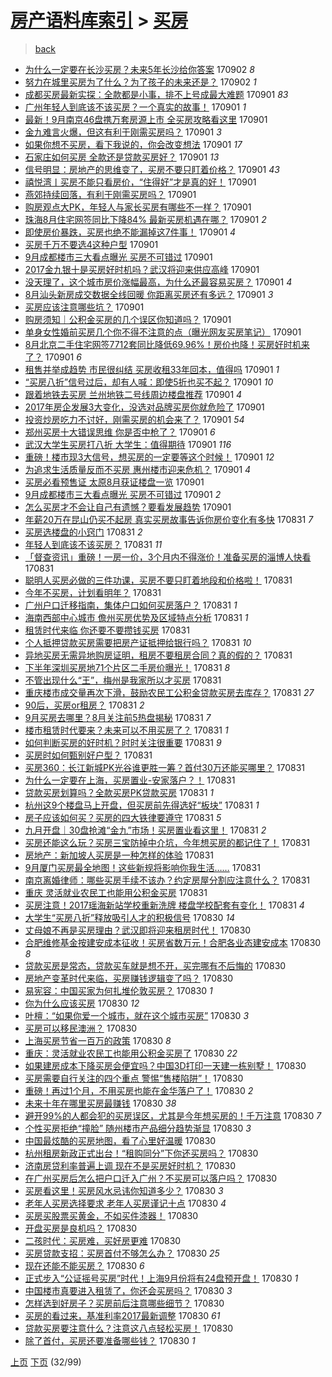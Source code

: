[房产语料库索引](../../README.md)  > [买房](买房.md)
====
> [back](../README.md)

- [为什么一定要在长沙买房？未来5年长沙给你答案](http://jkwz.applinzi.com/ittc/7008654411617010704.html#%E4%B8%BA%E4%BB%80%E4%B9%88%E4%B8%80%E5%AE%9A%E8%A6%81%E5%9C%A8%E9%95%BF%E6%B2%99%E4%B9%B0%E6%88%BF%EF%BC%9F%E6%9C%AA%E6%9D%A55%E5%B9%B4%E9%95%BF%E6%B2%99%E7%BB%99%E4%BD%A0%E7%AD%94%E6%A1%88) 170902 *8* 
- [努力在城里买房为了什么？为了孩子的未来还是？](http://jkwz.applinzi.com/ittc/7008631586176893968.html#%E5%8A%AA%E5%8A%9B%E5%9C%A8%E5%9F%8E%E9%87%8C%E4%B9%B0%E6%88%BF%E4%B8%BA%E4%BA%86%E4%BB%80%E4%B9%88%EF%BC%9F%E4%B8%BA%E4%BA%86%E5%AD%A9%E5%AD%90%E7%9A%84%E6%9C%AA%E6%9D%A5%E8%BF%98%E6%98%AF%EF%BC%9F) 170902 *1* 
- [成都买房最新实探：全款都是小事，排不上号成最大难题](http://jkwz.applinzi.com/ittc/7008473362958124048.html#%E6%88%90%E9%83%BD%E4%B9%B0%E6%88%BF%E6%9C%80%E6%96%B0%E5%AE%9E%E6%8E%A2%EF%BC%9A%E5%85%A8%E6%AC%BE%E9%83%BD%E6%98%AF%E5%B0%8F%E4%BA%8B%EF%BC%8C%E6%8E%92%E4%B8%8D%E4%B8%8A%E5%8F%B7%E6%88%90%E6%9C%80%E5%A4%A7%E9%9A%BE%E9%A2%98) 170901 *83* 
- [广州年轻人到底该不该买房？一个真实的故事！](http://jkwz.applinzi.com/ittc/7008417286745228304.html#%E5%B9%BF%E5%B7%9E%E5%B9%B4%E8%BD%BB%E4%BA%BA%E5%88%B0%E5%BA%95%E8%AF%A5%E4%B8%8D%E8%AF%A5%E4%B9%B0%E6%88%BF%EF%BC%9F%E4%B8%80%E4%B8%AA%E7%9C%9F%E5%AE%9E%E7%9A%84%E6%95%85%E4%BA%8B%EF%BC%81) 170901 *1* 
- [最新！9月南京46盘携万套房源上市 全买房攻略看这里](http://jkwz.applinzi.com/ittc/7008409836952503312.html#%E6%9C%80%E6%96%B0%EF%BC%819%E6%9C%88%E5%8D%97%E4%BA%AC46%E7%9B%98%E6%90%BA%E4%B8%87%E5%A5%97%E6%88%BF%E6%BA%90%E4%B8%8A%E5%B8%82+%E5%85%A8%E4%B9%B0%E6%88%BF%E6%94%BB%E7%95%A5%E7%9C%8B%E8%BF%99%E9%87%8C) 170901  
- [金九难言火爆，但这有利于刚需买房吗？](http://jkwz.applinzi.com/ittc/7008398228784153617.html#%E9%87%91%E4%B9%9D%E9%9A%BE%E8%A8%80%E7%81%AB%E7%88%86%EF%BC%8C%E4%BD%86%E8%BF%99%E6%9C%89%E5%88%A9%E4%BA%8E%E5%88%9A%E9%9C%80%E4%B9%B0%E6%88%BF%E5%90%97%EF%BC%9F) 170901 *3* 
- [如果你想不买房，看下我说的，你会改变想法](http://jkwz.applinzi.com/ittc/7008395552319079441.html#%E5%A6%82%E6%9E%9C%E4%BD%A0%E6%83%B3%E4%B8%8D%E4%B9%B0%E6%88%BF%EF%BC%8C%E7%9C%8B%E4%B8%8B%E6%88%91%E8%AF%B4%E7%9A%84%EF%BC%8C%E4%BD%A0%E4%BC%9A%E6%94%B9%E5%8F%98%E6%83%B3%E6%B3%95) 170901 *17* 
- [石家庄如何买房 全款还是贷款买房好？](http://jkwz.applinzi.com/ittc/7008393171103646737.html#%E7%9F%B3%E5%AE%B6%E5%BA%84%E5%A6%82%E4%BD%95%E4%B9%B0%E6%88%BF+%E5%85%A8%E6%AC%BE%E8%BF%98%E6%98%AF%E8%B4%B7%E6%AC%BE%E4%B9%B0%E6%88%BF%E5%A5%BD%EF%BC%9F) 170901 *13* 
- [信号明显：房地产的思维变了，买房不要只盯着价格？](http://jkwz.applinzi.com/ittc/7008387971324331024.html#%E4%BF%A1%E5%8F%B7%E6%98%8E%E6%98%BE%EF%BC%9A%E6%88%BF%E5%9C%B0%E4%BA%A7%E7%9A%84%E6%80%9D%E7%BB%B4%E5%8F%98%E4%BA%86%EF%BC%8C%E4%B9%B0%E6%88%BF%E4%B8%8D%E8%A6%81%E5%8F%AA%E7%9B%AF%E7%9D%80%E4%BB%B7%E6%A0%BC%EF%BC%9F) 170901 *43* 
- [禧悦湾丨买房不能只看房价，“住得好”才是真的好！](http://jkwz.applinzi.com/ittc/7008386723678258193.html#%E7%A6%A7%E6%82%A6%E6%B9%BE%E4%B8%A8%E4%B9%B0%E6%88%BF%E4%B8%8D%E8%83%BD%E5%8F%AA%E7%9C%8B%E6%88%BF%E4%BB%B7%EF%BC%8C%E2%80%9C%E4%BD%8F%E5%BE%97%E5%A5%BD%E2%80%9D%E6%89%8D%E6%98%AF%E7%9C%9F%E7%9A%84%E5%A5%BD%EF%BC%81) 170901  
- [燕郊持续回落，有利于刚需买房吗？](http://jkwz.applinzi.com/ittc/7008382713894274065.html#%E7%87%95%E9%83%8A%E6%8C%81%E7%BB%AD%E5%9B%9E%E8%90%BD%EF%BC%8C%E6%9C%89%E5%88%A9%E4%BA%8E%E5%88%9A%E9%9C%80%E4%B9%B0%E6%88%BF%E5%90%97%EF%BC%9F) 170901  
- [购房观点大PK，年轻人与家长买房有哪些不一样？](http://jkwz.applinzi.com/ittc/7008355301663966224.html#%E8%B4%AD%E6%88%BF%E8%A7%82%E7%82%B9%E5%A4%A7PK%EF%BC%8C%E5%B9%B4%E8%BD%BB%E4%BA%BA%E4%B8%8E%E5%AE%B6%E9%95%BF%E4%B9%B0%E6%88%BF%E6%9C%89%E5%93%AA%E4%BA%9B%E4%B8%8D%E4%B8%80%E6%A0%B7%EF%BC%9F) 170901  
- [珠海8月住宅网签同比下降84% 最新买房机遇在哪？](http://jkwz.applinzi.com/ittc/7008346825348875281.html#%E7%8F%A0%E6%B5%B78%E6%9C%88%E4%BD%8F%E5%AE%85%E7%BD%91%E7%AD%BE%E5%90%8C%E6%AF%94%E4%B8%8B%E9%99%8D84%25+%E6%9C%80%E6%96%B0%E4%B9%B0%E6%88%BF%E6%9C%BA%E9%81%87%E5%9C%A8%E5%93%AA%EF%BC%9F) 170901 *2* 
- [即使房价暴跌，买房也绝不能漏掉这7件事！](http://jkwz.applinzi.com/ittc/7008344678481789969.html#%E5%8D%B3%E4%BD%BF%E6%88%BF%E4%BB%B7%E6%9A%B4%E8%B7%8C%EF%BC%8C%E4%B9%B0%E6%88%BF%E4%B9%9F%E7%BB%9D%E4%B8%8D%E8%83%BD%E6%BC%8F%E6%8E%89%E8%BF%997%E4%BB%B6%E4%BA%8B%EF%BC%81) 170901 *4* 
- [买房千万不要选4这种户型](http://jkwz.applinzi.com/ittc/7008342643829113873.html#%E4%B9%B0%E6%88%BF%E5%8D%83%E4%B8%87%E4%B8%8D%E8%A6%81%E9%80%894%E8%BF%99%E7%A7%8D%E6%88%B7%E5%9E%8B) 170901  
- [9月成都楼市三大看点曝光 买房不可错过](http://jkwz.applinzi.com/ittc/7008340299393532944.html#9%E6%9C%88%E6%88%90%E9%83%BD%E6%A5%BC%E5%B8%82%E4%B8%89%E5%A4%A7%E7%9C%8B%E7%82%B9%E6%9B%9D%E5%85%89+%E4%B9%B0%E6%88%BF%E4%B8%8D%E5%8F%AF%E9%94%99%E8%BF%87) 170901  
- [2017金九银十是买房好时机吗？武汉将迎来供应高峰](http://jkwz.applinzi.com/ittc/7008339215610545169.html#2017%E9%87%91%E4%B9%9D%E9%93%B6%E5%8D%81%E6%98%AF%E4%B9%B0%E6%88%BF%E5%A5%BD%E6%97%B6%E6%9C%BA%E5%90%97%EF%BC%9F%E6%AD%A6%E6%B1%89%E5%B0%86%E8%BF%8E%E6%9D%A5%E4%BE%9B%E5%BA%94%E9%AB%98%E5%B3%B0) 170901  
- [没天理了，这个城市房价涨幅最高，为什么还最容易买房？](http://jkwz.applinzi.com/ittc/7008314866660803601.html#%E6%B2%A1%E5%A4%A9%E7%90%86%E4%BA%86%EF%BC%8C%E8%BF%99%E4%B8%AA%E5%9F%8E%E5%B8%82%E6%88%BF%E4%BB%B7%E6%B6%A8%E5%B9%85%E6%9C%80%E9%AB%98%EF%BC%8C%E4%B8%BA%E4%BB%80%E4%B9%88%E8%BF%98%E6%9C%80%E5%AE%B9%E6%98%93%E4%B9%B0%E6%88%BF%EF%BC%9F) 170901 *4* 
- [8月汕头新房成交数据全线回暖 你距离买房还有多远？](http://jkwz.applinzi.com/ittc/7008313598806590481.html#8%E6%9C%88%E6%B1%95%E5%A4%B4%E6%96%B0%E6%88%BF%E6%88%90%E4%BA%A4%E6%95%B0%E6%8D%AE%E5%85%A8%E7%BA%BF%E5%9B%9E%E6%9A%96+%E4%BD%A0%E8%B7%9D%E7%A6%BB%E4%B9%B0%E6%88%BF%E8%BF%98%E6%9C%89%E5%A4%9A%E8%BF%9C%EF%BC%9F) 170901 *3* 
- [买房应该注意哪些坑？](http://jkwz.applinzi.com/ittc/7008305790262445072.html#%E4%B9%B0%E6%88%BF%E5%BA%94%E8%AF%A5%E6%B3%A8%E6%84%8F%E5%93%AA%E4%BA%9B%E5%9D%91%EF%BC%9F) 170901  
- [购房须知｜公积金买房的几个误区你知道吗？](http://jkwz.applinzi.com/ittc/7008302239561810961.html#%E8%B4%AD%E6%88%BF%E9%A1%BB%E7%9F%A5%EF%BD%9C%E5%85%AC%E7%A7%AF%E9%87%91%E4%B9%B0%E6%88%BF%E7%9A%84%E5%87%A0%E4%B8%AA%E8%AF%AF%E5%8C%BA%E4%BD%A0%E7%9F%A5%E9%81%93%E5%90%97%EF%BC%9F) 170901  
- [单身女性婚前买房几个你不得不注意的点（曝光网友买房笔记）](http://jkwz.applinzi.com/ittc/7008300287524340753.html#%E5%8D%95%E8%BA%AB%E5%A5%B3%E6%80%A7%E5%A9%9A%E5%89%8D%E4%B9%B0%E6%88%BF%E5%87%A0%E4%B8%AA%E4%BD%A0%E4%B8%8D%E5%BE%97%E4%B8%8D%E6%B3%A8%E6%84%8F%E7%9A%84%E7%82%B9%EF%BC%88%E6%9B%9D%E5%85%89%E7%BD%91%E5%8F%8B%E4%B9%B0%E6%88%BF%E7%AC%94%E8%AE%B0%EF%BC%89) 170901  
- [8月北京二手住宅网签7712套同比降低69.96%！房价也降！买房好时机来了？](http://jkwz.applinzi.com/ittc/7008282524357493776.html#8%E6%9C%88%E5%8C%97%E4%BA%AC%E4%BA%8C%E6%89%8B%E4%BD%8F%E5%AE%85%E7%BD%91%E7%AD%BE7712%E5%A5%97%E5%90%8C%E6%AF%94%E9%99%8D%E4%BD%8E69.96%25%EF%BC%81%E6%88%BF%E4%BB%B7%E4%B9%9F%E9%99%8D%EF%BC%81%E4%B9%B0%E6%88%BF%E5%A5%BD%E6%97%B6%E6%9C%BA%E6%9D%A5%E4%BA%86%EF%BC%9F) 170901 *6* 
- [租售并举成趋势 市民很纠结 买房收租33年回本，值得吗](http://jkwz.applinzi.com/ittc/7008273305675760656.html#%E7%A7%9F%E5%94%AE%E5%B9%B6%E4%B8%BE%E6%88%90%E8%B6%8B%E5%8A%BF+%E5%B8%82%E6%B0%91%E5%BE%88%E7%BA%A0%E7%BB%93+%E4%B9%B0%E6%88%BF%E6%94%B6%E7%A7%9F33%E5%B9%B4%E5%9B%9E%E6%9C%AC%EF%BC%8C%E5%80%BC%E5%BE%97%E5%90%97) 170901 *1* 
- [“买房八折”信号过后，却有人喊：即使5折也买不起？](http://jkwz.applinzi.com/ittc/7008270837701149713.html#%E2%80%9C%E4%B9%B0%E6%88%BF%E5%85%AB%E6%8A%98%E2%80%9D%E4%BF%A1%E5%8F%B7%E8%BF%87%E5%90%8E%EF%BC%8C%E5%8D%B4%E6%9C%89%E4%BA%BA%E5%96%8A%EF%BC%9A%E5%8D%B3%E4%BD%BF5%E6%8A%98%E4%B9%9F%E4%B9%B0%E4%B8%8D%E8%B5%B7%EF%BC%9F) 170901 *10* 
- [跟着地铁去买房 兰州地铁二号线周边楼盘推荐](http://jkwz.applinzi.com/ittc/7008270731811750929.html#%E8%B7%9F%E7%9D%80%E5%9C%B0%E9%93%81%E5%8E%BB%E4%B9%B0%E6%88%BF+%E5%85%B0%E5%B7%9E%E5%9C%B0%E9%93%81%E4%BA%8C%E5%8F%B7%E7%BA%BF%E5%91%A8%E8%BE%B9%E6%A5%BC%E7%9B%98%E6%8E%A8%E8%8D%90) 170901 *4* 
- [2017年房企发展3大变化，没选对品牌买房你就危险了](http://jkwz.applinzi.com/ittc/7008266556398896145.html#2017%E5%B9%B4%E6%88%BF%E4%BC%81%E5%8F%91%E5%B1%953%E5%A4%A7%E5%8F%98%E5%8C%96%EF%BC%8C%E6%B2%A1%E9%80%89%E5%AF%B9%E5%93%81%E7%89%8C%E4%B9%B0%E6%88%BF%E4%BD%A0%E5%B0%B1%E5%8D%B1%E9%99%A9%E4%BA%86) 170901  
- [投资炒房吃力不讨好，刚需买房的机会来了？](http://jkwz.applinzi.com/ittc/7008264594689360912.html#%E6%8A%95%E8%B5%84%E7%82%92%E6%88%BF%E5%90%83%E5%8A%9B%E4%B8%8D%E8%AE%A8%E5%A5%BD%EF%BC%8C%E5%88%9A%E9%9C%80%E4%B9%B0%E6%88%BF%E7%9A%84%E6%9C%BA%E4%BC%9A%E6%9D%A5%E4%BA%86%EF%BC%9F) 170901 *54* 
- [郑州买房十大错误思维 你是否中枪了？](http://jkwz.applinzi.com/ittc/7008263251643859985.html#%E9%83%91%E5%B7%9E%E4%B9%B0%E6%88%BF%E5%8D%81%E5%A4%A7%E9%94%99%E8%AF%AF%E6%80%9D%E7%BB%B4+%E4%BD%A0%E6%98%AF%E5%90%A6%E4%B8%AD%E6%9E%AA%E4%BA%86%EF%BC%9F) 170901 *6* 
- [武汉大学生买房打八折 大学生：值得期待](http://jkwz.applinzi.com/ittc/7008252991252202512.html#%E6%AD%A6%E6%B1%89%E5%A4%A7%E5%AD%A6%E7%94%9F%E4%B9%B0%E6%88%BF%E6%89%93%E5%85%AB%E6%8A%98+%E5%A4%A7%E5%AD%A6%E7%94%9F%EF%BC%9A%E5%80%BC%E5%BE%97%E6%9C%9F%E5%BE%85) 170901 *116* 
- [重磅！楼市现3大信号，想买房的一定要等这个时候！](http://jkwz.applinzi.com/ittc/7008233952173884432.html#%E9%87%8D%E7%A3%85%EF%BC%81%E6%A5%BC%E5%B8%82%E7%8E%B03%E5%A4%A7%E4%BF%A1%E5%8F%B7%EF%BC%8C%E6%83%B3%E4%B9%B0%E6%88%BF%E7%9A%84%E4%B8%80%E5%AE%9A%E8%A6%81%E7%AD%89%E8%BF%99%E4%B8%AA%E6%97%B6%E5%80%99%EF%BC%81) 170901 *12* 
- [为追求生活质量反而不买房 惠州楼市迎来危机？](http://jkwz.applinzi.com/ittc/7008213452768936976.html#%E4%B8%BA%E8%BF%BD%E6%B1%82%E7%94%9F%E6%B4%BB%E8%B4%A8%E9%87%8F%E5%8F%8D%E8%80%8C%E4%B8%8D%E4%B9%B0%E6%88%BF+%E6%83%A0%E5%B7%9E%E6%A5%BC%E5%B8%82%E8%BF%8E%E6%9D%A5%E5%8D%B1%E6%9C%BA%EF%BC%9F) 170901 *4* 
- [买房必看预售证 太原8月获证楼盘一览](http://jkwz.applinzi.com/ittc/7008121640700085264.html#%E4%B9%B0%E6%88%BF%E5%BF%85%E7%9C%8B%E9%A2%84%E5%94%AE%E8%AF%81+%E5%A4%AA%E5%8E%9F8%E6%9C%88%E8%8E%B7%E8%AF%81%E6%A5%BC%E7%9B%98%E4%B8%80%E8%A7%88) 170901  
- [9月成都楼市三大看点曝光 买房不可错过](http://jkwz.applinzi.com/ittc/7008121623084008465.html#9%E6%9C%88%E6%88%90%E9%83%BD%E6%A5%BC%E5%B8%82%E4%B8%89%E5%A4%A7%E7%9C%8B%E7%82%B9%E6%9B%9D%E5%85%89+%E4%B9%B0%E6%88%BF%E4%B8%8D%E5%8F%AF%E9%94%99%E8%BF%87) 170901 *2* 
- [怎么买房才不会让自己有遗憾？要看发展趋势](http://jkwz.applinzi.com/ittc/7008121598752850961.html#%E6%80%8E%E4%B9%88%E4%B9%B0%E6%88%BF%E6%89%8D%E4%B8%8D%E4%BC%9A%E8%AE%A9%E8%87%AA%E5%B7%B1%E6%9C%89%E9%81%97%E6%86%BE%EF%BC%9F%E8%A6%81%E7%9C%8B%E5%8F%91%E5%B1%95%E8%B6%8B%E5%8A%BF) 170901  
- [年薪20万在昆山仍买不起房 真实买房故事告诉你房价变化有多快](http://jkwz.applinzi.com/ittc/7008098344218657808.html#%E5%B9%B4%E8%96%AA20%E4%B8%87%E5%9C%A8%E6%98%86%E5%B1%B1%E4%BB%8D%E4%B9%B0%E4%B8%8D%E8%B5%B7%E6%88%BF+%E7%9C%9F%E5%AE%9E%E4%B9%B0%E6%88%BF%E6%95%85%E4%BA%8B%E5%91%8A%E8%AF%89%E4%BD%A0%E6%88%BF%E4%BB%B7%E5%8F%98%E5%8C%96%E6%9C%89%E5%A4%9A%E5%BF%AB) 170831 *7* 
- [买房选楼盘的小窍门](http://jkwz.applinzi.com/ittc/7008097646542324752.html#%E4%B9%B0%E6%88%BF%E9%80%89%E6%A5%BC%E7%9B%98%E7%9A%84%E5%B0%8F%E7%AA%8D%E9%97%A8) 170831 *2* 
- [年轻人到底该不该买房？](http://jkwz.applinzi.com/ittc/7008092673616118801.html#%E5%B9%B4%E8%BD%BB%E4%BA%BA%E5%88%B0%E5%BA%95%E8%AF%A5%E4%B8%8D%E8%AF%A5%E4%B9%B0%E6%88%BF%EF%BC%9F) 170831 *11* 
- [「督查资讯」重磅！一房一价，3个月内不得涨价！准备买房的淄博人快看](http://jkwz.applinzi.com/ittc/7008075623350928401.html#%E3%80%8C%E7%9D%A3%E6%9F%A5%E8%B5%84%E8%AE%AF%E3%80%8D%E9%87%8D%E7%A3%85%EF%BC%81%E4%B8%80%E6%88%BF%E4%B8%80%E4%BB%B7%EF%BC%8C3%E4%B8%AA%E6%9C%88%E5%86%85%E4%B8%8D%E5%BE%97%E6%B6%A8%E4%BB%B7%EF%BC%81%E5%87%86%E5%A4%87%E4%B9%B0%E6%88%BF%E7%9A%84%E6%B7%84%E5%8D%9A%E4%BA%BA%E5%BF%AB%E7%9C%8B) 170831  
- [聪明人买房必做的三件功课，买房不要只盯着地段和价格啦！](http://jkwz.applinzi.com/ittc/7008019489399243792.html#%E8%81%AA%E6%98%8E%E4%BA%BA%E4%B9%B0%E6%88%BF%E5%BF%85%E5%81%9A%E7%9A%84%E4%B8%89%E4%BB%B6%E5%8A%9F%E8%AF%BE%EF%BC%8C%E4%B9%B0%E6%88%BF%E4%B8%8D%E8%A6%81%E5%8F%AA%E7%9B%AF%E7%9D%80%E5%9C%B0%E6%AE%B5%E5%92%8C%E4%BB%B7%E6%A0%BC%E5%95%A6%EF%BC%81) 170831  
- [今年不买房，计划看明年？](http://jkwz.applinzi.com/ittc/7008018701084001296.html#%E4%BB%8A%E5%B9%B4%E4%B8%8D%E4%B9%B0%E6%88%BF%EF%BC%8C%E8%AE%A1%E5%88%92%E7%9C%8B%E6%98%8E%E5%B9%B4%EF%BC%9F) 170831  
- [广州户口迁移指南，集体户口如何买房落户？](http://jkwz.applinzi.com/ittc/7008017957320655888.html#%E5%B9%BF%E5%B7%9E%E6%88%B7%E5%8F%A3%E8%BF%81%E7%A7%BB%E6%8C%87%E5%8D%97%EF%BC%8C%E9%9B%86%E4%BD%93%E6%88%B7%E5%8F%A3%E5%A6%82%E4%BD%95%E4%B9%B0%E6%88%BF%E8%90%BD%E6%88%B7%EF%BC%9F) 170831 *1* 
- [海南西部中心城市 儋州买房优势及区域特点分析](http://jkwz.applinzi.com/ittc/7008008439224337424.html#%E6%B5%B7%E5%8D%97%E8%A5%BF%E9%83%A8%E4%B8%AD%E5%BF%83%E5%9F%8E%E5%B8%82+%E5%84%8B%E5%B7%9E%E4%B9%B0%E6%88%BF%E4%BC%98%E5%8A%BF%E5%8F%8A%E5%8C%BA%E5%9F%9F%E7%89%B9%E7%82%B9%E5%88%86%E6%9E%90) 170831 *1* 
- [租赁时代来临 你还要不要攒钱买房](http://jkwz.applinzi.com/ittc/7008012206275560465.html#%E7%A7%9F%E8%B5%81%E6%97%B6%E4%BB%A3%E6%9D%A5%E4%B8%B4+%E4%BD%A0%E8%BF%98%E8%A6%81%E4%B8%8D%E8%A6%81%E6%94%92%E9%92%B1%E4%B9%B0%E6%88%BF) 170831  
- [个人抵押贷款买房需要把房产证抵押给银行吗？](http://jkwz.applinzi.com/ittc/7008008427878745104.html#%E4%B8%AA%E4%BA%BA%E6%8A%B5%E6%8A%BC%E8%B4%B7%E6%AC%BE%E4%B9%B0%E6%88%BF%E9%9C%80%E8%A6%81%E6%8A%8A%E6%88%BF%E4%BA%A7%E8%AF%81%E6%8A%B5%E6%8A%BC%E7%BB%99%E9%93%B6%E8%A1%8C%E5%90%97%EF%BC%9F) 170831 *10* 
- [异地买房无需异地购房证明，租房不要租房合同？真的假的？](http://jkwz.applinzi.com/ittc/7008006171439662097.html#%E5%BC%82%E5%9C%B0%E4%B9%B0%E6%88%BF%E6%97%A0%E9%9C%80%E5%BC%82%E5%9C%B0%E8%B4%AD%E6%88%BF%E8%AF%81%E6%98%8E%EF%BC%8C%E7%A7%9F%E6%88%BF%E4%B8%8D%E8%A6%81%E7%A7%9F%E6%88%BF%E5%90%88%E5%90%8C%EF%BC%9F%E7%9C%9F%E7%9A%84%E5%81%87%E7%9A%84%EF%BC%9F) 170831  
- [下半年深圳买房地71个片区二手房价曝光！](http://jkwz.applinzi.com/ittc/7008001824215532560.html#%E4%B8%8B%E5%8D%8A%E5%B9%B4%E6%B7%B1%E5%9C%B3%E4%B9%B0%E6%88%BF%E5%9C%B071%E4%B8%AA%E7%89%87%E5%8C%BA%E4%BA%8C%E6%89%8B%E6%88%BF%E4%BB%B7%E6%9B%9D%E5%85%89%EF%BC%81) 170831 *8* 
- [不管出现什么“王”，梅州是我家所以才买房](http://jkwz.applinzi.com/ittc/7007997073302242321.html#%E4%B8%8D%E7%AE%A1%E5%87%BA%E7%8E%B0%E4%BB%80%E4%B9%88%E2%80%9C%E7%8E%8B%E2%80%9D%EF%BC%8C%E6%A2%85%E5%B7%9E%E6%98%AF%E6%88%91%E5%AE%B6%E6%89%80%E4%BB%A5%E6%89%8D%E4%B9%B0%E6%88%BF) 170831  
- [重庆楼市成交量再次下滑，鼓励农民工公积金贷款买房去库存？](http://jkwz.applinzi.com/ittc/7007988962508145681.html#%E9%87%8D%E5%BA%86%E6%A5%BC%E5%B8%82%E6%88%90%E4%BA%A4%E9%87%8F%E5%86%8D%E6%AC%A1%E4%B8%8B%E6%BB%91%EF%BC%8C%E9%BC%93%E5%8A%B1%E5%86%9C%E6%B0%91%E5%B7%A5%E5%85%AC%E7%A7%AF%E9%87%91%E8%B4%B7%E6%AC%BE%E4%B9%B0%E6%88%BF%E5%8E%BB%E5%BA%93%E5%AD%98%EF%BC%9F) 170831 *27* 
- [90后，买房or租房？](http://jkwz.applinzi.com/ittc/7007986355861455888.html#90%E5%90%8E%EF%BC%8C%E4%B9%B0%E6%88%BFor%E7%A7%9F%E6%88%BF%EF%BC%9F) 170831 *2* 
- [9月买房去哪里？8月关注前5热盘揭秘](http://jkwz.applinzi.com/ittc/7007985373358326801.html#9%E6%9C%88%E4%B9%B0%E6%88%BF%E5%8E%BB%E5%93%AA%E9%87%8C%EF%BC%9F8%E6%9C%88%E5%85%B3%E6%B3%A8%E5%89%8D5%E7%83%AD%E7%9B%98%E6%8F%AD%E7%A7%98) 170831 *7* 
- [楼市租赁时代要来？未来可以不用买房了？](http://jkwz.applinzi.com/ittc/7007976875648107536.html#%E6%A5%BC%E5%B8%82%E7%A7%9F%E8%B5%81%E6%97%B6%E4%BB%A3%E8%A6%81%E6%9D%A5%EF%BC%9F%E6%9C%AA%E6%9D%A5%E5%8F%AF%E4%BB%A5%E4%B8%8D%E7%94%A8%E4%B9%B0%E6%88%BF%E4%BA%86%EF%BC%9F) 170831 *1* 
- [如何判断买房的好时机？时时关注很重要](http://jkwz.applinzi.com/ittc/7007976100364551185.html#%E5%A6%82%E4%BD%95%E5%88%A4%E6%96%AD%E4%B9%B0%E6%88%BF%E7%9A%84%E5%A5%BD%E6%97%B6%E6%9C%BA%EF%BC%9F%E6%97%B6%E6%97%B6%E5%85%B3%E6%B3%A8%E5%BE%88%E9%87%8D%E8%A6%81) 170831 *9* 
- [买房时如何甄别好户型？](http://jkwz.applinzi.com/ittc/7007965326678164497.html#%E4%B9%B0%E6%88%BF%E6%97%B6%E5%A6%82%E4%BD%95%E7%94%84%E5%88%AB%E5%A5%BD%E6%88%B7%E5%9E%8B%EF%BC%9F) 170831  
- [买房360：长江新城PK光谷谁更胜一筹？首付30万还能买哪里？](http://jkwz.applinzi.com/ittc/7007964542121018385.html#%E4%B9%B0%E6%88%BF360%EF%BC%9A%E9%95%BF%E6%B1%9F%E6%96%B0%E5%9F%8EPK%E5%85%89%E8%B0%B7%E8%B0%81%E6%9B%B4%E8%83%9C%E4%B8%80%E7%AD%B9%EF%BC%9F%E9%A6%96%E4%BB%9830%E4%B8%87%E8%BF%98%E8%83%BD%E4%B9%B0%E5%93%AA%E9%87%8C%EF%BC%9F) 170831  
- [为什么一定要在上海，买房置业-安家落户？！](http://jkwz.applinzi.com/ittc/7007937235264209937.html#%E4%B8%BA%E4%BB%80%E4%B9%88%E4%B8%80%E5%AE%9A%E8%A6%81%E5%9C%A8%E4%B8%8A%E6%B5%B7%EF%BC%8C%E4%B9%B0%E6%88%BF%E7%BD%AE%E4%B8%9A-%E5%AE%89%E5%AE%B6%E8%90%BD%E6%88%B7%EF%BC%9F%EF%BC%81) 170831  
- [贷款买房划算吗？全款买房PK贷款买房](http://jkwz.applinzi.com/ittc/7007932902573343760.html#%E8%B4%B7%E6%AC%BE%E4%B9%B0%E6%88%BF%E5%88%92%E7%AE%97%E5%90%97%EF%BC%9F%E5%85%A8%E6%AC%BE%E4%B9%B0%E6%88%BFPK%E8%B4%B7%E6%AC%BE%E4%B9%B0%E6%88%BF) 170831 *1* 
- [杭州这9个楼盘马上开盘，但买房前先得选好“板块”](http://jkwz.applinzi.com/ittc/7007931735948657680.html#%E6%9D%AD%E5%B7%9E%E8%BF%999%E4%B8%AA%E6%A5%BC%E7%9B%98%E9%A9%AC%E4%B8%8A%E5%BC%80%E7%9B%98%EF%BC%8C%E4%BD%86%E4%B9%B0%E6%88%BF%E5%89%8D%E5%85%88%E5%BE%97%E9%80%89%E5%A5%BD%E2%80%9C%E6%9D%BF%E5%9D%97%E2%80%9D) 170831 *1* 
- [房子应该如何买？买房的四大铁律要遵守](http://jkwz.applinzi.com/ittc/7007917660371944465.html#%E6%88%BF%E5%AD%90%E5%BA%94%E8%AF%A5%E5%A6%82%E4%BD%95%E4%B9%B0%EF%BC%9F%E4%B9%B0%E6%88%BF%E7%9A%84%E5%9B%9B%E5%A4%A7%E9%93%81%E5%BE%8B%E8%A6%81%E9%81%B5%E5%AE%88) 170831 *5* 
- [九月开盘｜30盘抢滩“金九”市场！买房置业看这里！](http://jkwz.applinzi.com/ittc/7007891264354386961.html#%E4%B9%9D%E6%9C%88%E5%BC%80%E7%9B%98%EF%BD%9C30%E7%9B%98%E6%8A%A2%E6%BB%A9%E2%80%9C%E9%87%91%E4%B9%9D%E2%80%9D%E5%B8%82%E5%9C%BA%EF%BC%81%E4%B9%B0%E6%88%BF%E7%BD%AE%E4%B8%9A%E7%9C%8B%E8%BF%99%E9%87%8C%EF%BC%81) 170831 *2* 
- [买房还能这么玩？买房三宝防掉中介坑，今年想买房的都记住了！](http://jkwz.applinzi.com/ittc/7007883372423283728.html#%E4%B9%B0%E6%88%BF%E8%BF%98%E8%83%BD%E8%BF%99%E4%B9%88%E7%8E%A9%EF%BC%9F%E4%B9%B0%E6%88%BF%E4%B8%89%E5%AE%9D%E9%98%B2%E6%8E%89%E4%B8%AD%E4%BB%8B%E5%9D%91%EF%BC%8C%E4%BB%8A%E5%B9%B4%E6%83%B3%E4%B9%B0%E6%88%BF%E7%9A%84%E9%83%BD%E8%AE%B0%E4%BD%8F%E4%BA%86%EF%BC%81) 170831  
- [房地产：新加坡人买房是一种怎样的体验](http://jkwz.applinzi.com/ittc/7007881538879095825.html#%E6%88%BF%E5%9C%B0%E4%BA%A7%EF%BC%9A%E6%96%B0%E5%8A%A0%E5%9D%A1%E4%BA%BA%E4%B9%B0%E6%88%BF%E6%98%AF%E4%B8%80%E7%A7%8D%E6%80%8E%E6%A0%B7%E7%9A%84%E4%BD%93%E9%AA%8C) 170831  
- [9月厦门买房最全地图！这些新规将影响你我生活……](http://jkwz.applinzi.com/ittc/7007876070744015888.html#9%E6%9C%88%E5%8E%A6%E9%97%A8%E4%B9%B0%E6%88%BF%E6%9C%80%E5%85%A8%E5%9C%B0%E5%9B%BE%EF%BC%81%E8%BF%99%E4%BA%9B%E6%96%B0%E8%A7%84%E5%B0%86%E5%BD%B1%E5%93%8D%E4%BD%A0%E6%88%91%E7%94%9F%E6%B4%BB%E2%80%A6%E2%80%A6) 170831  
- [南京离婚律师：哪些买房手续不该办？约定房屋分割应注意什么？](http://jkwz.applinzi.com/ittc/7007857835558568977.html#%E5%8D%97%E4%BA%AC%E7%A6%BB%E5%A9%9A%E5%BE%8B%E5%B8%88%EF%BC%9A%E5%93%AA%E4%BA%9B%E4%B9%B0%E6%88%BF%E6%89%8B%E7%BB%AD%E4%B8%8D%E8%AF%A5%E5%8A%9E%EF%BC%9F%E7%BA%A6%E5%AE%9A%E6%88%BF%E5%B1%8B%E5%88%86%E5%89%B2%E5%BA%94%E6%B3%A8%E6%84%8F%E4%BB%80%E4%B9%88%EF%BC%9F) 170831  
- [重庆 灵活就业农民工也能用公积金买房](http://jkwz.applinzi.com/ittc/7007754936195220497.html#%E9%87%8D%E5%BA%86+%E7%81%B5%E6%B4%BB%E5%B0%B1%E4%B8%9A%E5%86%9C%E6%B0%91%E5%B7%A5%E4%B9%9F%E8%83%BD%E7%94%A8%E5%85%AC%E7%A7%AF%E9%87%91%E4%B9%B0%E6%88%BF) 170831  
- [买房注意！2017瑶海新站学校重新洗牌 楼盘学校配套有变化！](http://jkwz.applinzi.com/ittc/7007749809988174864.html#%E4%B9%B0%E6%88%BF%E6%B3%A8%E6%84%8F%EF%BC%812017%E7%91%B6%E6%B5%B7%E6%96%B0%E7%AB%99%E5%AD%A6%E6%A0%A1%E9%87%8D%E6%96%B0%E6%B4%97%E7%89%8C+%E6%A5%BC%E7%9B%98%E5%AD%A6%E6%A0%A1%E9%85%8D%E5%A5%97%E6%9C%89%E5%8F%98%E5%8C%96%EF%BC%81) 170831 *4* 
- [大学生“买房八折”释放吸引人才的积极信号](http://jkwz.applinzi.com/ittc/7007748064046220304.html#%E5%A4%A7%E5%AD%A6%E7%94%9F%E2%80%9C%E4%B9%B0%E6%88%BF%E5%85%AB%E6%8A%98%E2%80%9D%E9%87%8A%E6%94%BE%E5%90%B8%E5%BC%95%E4%BA%BA%E6%89%8D%E7%9A%84%E7%A7%AF%E6%9E%81%E4%BF%A1%E5%8F%B7) 170830 *14* 
- [丈母娘不再是买房理由？武汉即将迎来租房时代！](http://jkwz.applinzi.com/ittc/7007729433962873872.html#%E4%B8%88%E6%AF%8D%E5%A8%98%E4%B8%8D%E5%86%8D%E6%98%AF%E4%B9%B0%E6%88%BF%E7%90%86%E7%94%B1%EF%BC%9F%E6%AD%A6%E6%B1%89%E5%8D%B3%E5%B0%86%E8%BF%8E%E6%9D%A5%E7%A7%9F%E6%88%BF%E6%97%B6%E4%BB%A3%EF%BC%81) 170830  
- [合肥维修基金按建安成本征收！买房省数万元！合肥各业态建安成本](http://jkwz.applinzi.com/ittc/7007721315837150224.html#%E5%90%88%E8%82%A5%E7%BB%B4%E4%BF%AE%E5%9F%BA%E9%87%91%E6%8C%89%E5%BB%BA%E5%AE%89%E6%88%90%E6%9C%AC%E5%BE%81%E6%94%B6%EF%BC%81%E4%B9%B0%E6%88%BF%E7%9C%81%E6%95%B0%E4%B8%87%E5%85%83%EF%BC%81%E5%90%88%E8%82%A5%E5%90%84%E4%B8%9A%E6%80%81%E5%BB%BA%E5%AE%89%E6%88%90%E6%9C%AC) 170830 *8* 
- [贷款买房是常态，贷款买车就是想不开，买完哪有不后悔的](http://jkwz.applinzi.com/ittc/7007582815196283921.html#%E8%B4%B7%E6%AC%BE%E4%B9%B0%E6%88%BF%E6%98%AF%E5%B8%B8%E6%80%81%EF%BC%8C%E8%B4%B7%E6%AC%BE%E4%B9%B0%E8%BD%A6%E5%B0%B1%E6%98%AF%E6%83%B3%E4%B8%8D%E5%BC%80%EF%BC%8C%E4%B9%B0%E5%AE%8C%E5%93%AA%E6%9C%89%E4%B8%8D%E5%90%8E%E6%82%94%E7%9A%84) 170830  
- [房地产变革时代来临，买房赚钱逻辑变了吗？](http://jkwz.applinzi.com/ittc/7007702104184194064.html#%E6%88%BF%E5%9C%B0%E4%BA%A7%E5%8F%98%E9%9D%A9%E6%97%B6%E4%BB%A3%E6%9D%A5%E4%B8%B4%EF%BC%8C%E4%B9%B0%E6%88%BF%E8%B5%9A%E9%92%B1%E9%80%BB%E8%BE%91%E5%8F%98%E4%BA%86%E5%90%97%EF%BC%9F) 170830  
- [易宪容：中国买家为何扎堆伦敦买房？](http://jkwz.applinzi.com/ittc/7007694960407872529.html#%E6%98%93%E5%AE%AA%E5%AE%B9%EF%BC%9A%E4%B8%AD%E5%9B%BD%E4%B9%B0%E5%AE%B6%E4%B8%BA%E4%BD%95%E6%89%8E%E5%A0%86%E4%BC%A6%E6%95%A6%E4%B9%B0%E6%88%BF%EF%BC%9F) 170830 *1* 
- [你为什么应该买房](http://jkwz.applinzi.com/ittc/7007670038570730513.html#%E4%BD%A0%E4%B8%BA%E4%BB%80%E4%B9%88%E5%BA%94%E8%AF%A5%E4%B9%B0%E6%88%BF) 170830 *12* 
- [叶檀：“如果你爱一个城市，就在这个城市买房”](http://jkwz.applinzi.com/ittc/7007663768837030928.html#%E5%8F%B6%E6%AA%80%EF%BC%9A%E2%80%9C%E5%A6%82%E6%9E%9C%E4%BD%A0%E7%88%B1%E4%B8%80%E4%B8%AA%E5%9F%8E%E5%B8%82%EF%BC%8C%E5%B0%B1%E5%9C%A8%E8%BF%99%E4%B8%AA%E5%9F%8E%E5%B8%82%E4%B9%B0%E6%88%BF%E2%80%9D) 170830 *3* 
- [买房可以移民澳洲？](http://jkwz.applinzi.com/ittc/7007658926856995857.html#%E4%B9%B0%E6%88%BF%E5%8F%AF%E4%BB%A5%E7%A7%BB%E6%B0%91%E6%BE%B3%E6%B4%B2%EF%BC%9F) 170830  
- [上海买房节省一百万的政策](http://jkwz.applinzi.com/ittc/7007656728337056784.html#%E4%B8%8A%E6%B5%B7%E4%B9%B0%E6%88%BF%E8%8A%82%E7%9C%81%E4%B8%80%E7%99%BE%E4%B8%87%E7%9A%84%E6%94%BF%E7%AD%96) 170830 *8* 
- [重庆：灵活就业农民工也能用公积金买房了](http://jkwz.applinzi.com/ittc/7007650513561322512.html#%E9%87%8D%E5%BA%86%EF%BC%9A%E7%81%B5%E6%B4%BB%E5%B0%B1%E4%B8%9A%E5%86%9C%E6%B0%91%E5%B7%A5%E4%B9%9F%E8%83%BD%E7%94%A8%E5%85%AC%E7%A7%AF%E9%87%91%E4%B9%B0%E6%88%BF%E4%BA%86) 170830 *22* 
- [如果建房成本下降买房会便宜吗？中国3D打印一天建一栋别墅！](http://jkwz.applinzi.com/ittc/7007652748756255761.html#%E5%A6%82%E6%9E%9C%E5%BB%BA%E6%88%BF%E6%88%90%E6%9C%AC%E4%B8%8B%E9%99%8D%E4%B9%B0%E6%88%BF%E4%BC%9A%E4%BE%BF%E5%AE%9C%E5%90%97%EF%BC%9F%E4%B8%AD%E5%9B%BD3D%E6%89%93%E5%8D%B0%E4%B8%80%E5%A4%A9%E5%BB%BA%E4%B8%80%E6%A0%8B%E5%88%AB%E5%A2%85%EF%BC%81) 170830  
- [买房需要自行关注的四个重点 警惕“售楼陷阱”！](http://jkwz.applinzi.com/ittc/7007637452649661456.html#%E4%B9%B0%E6%88%BF%E9%9C%80%E8%A6%81%E8%87%AA%E8%A1%8C%E5%85%B3%E6%B3%A8%E7%9A%84%E5%9B%9B%E4%B8%AA%E9%87%8D%E7%82%B9+%E8%AD%A6%E6%83%95%E2%80%9C%E5%94%AE%E6%A5%BC%E9%99%B7%E9%98%B1%E2%80%9D%EF%BC%81) 170830  
- [重磅！再过1个月，不用买房也能在金华落户了！](http://jkwz.applinzi.com/ittc/7007628794427606033.html#%E9%87%8D%E7%A3%85%EF%BC%81%E5%86%8D%E8%BF%871%E4%B8%AA%E6%9C%88%EF%BC%8C%E4%B8%8D%E7%94%A8%E4%B9%B0%E6%88%BF%E4%B9%9F%E8%83%BD%E5%9C%A8%E9%87%91%E5%8D%8E%E8%90%BD%E6%88%B7%E4%BA%86%EF%BC%81) 170830 *2* 
- [未来十年在哪里买房最赚钱](http://jkwz.applinzi.com/ittc/7007625986705982481.html#%E6%9C%AA%E6%9D%A5%E5%8D%81%E5%B9%B4%E5%9C%A8%E5%93%AA%E9%87%8C%E4%B9%B0%E6%88%BF%E6%9C%80%E8%B5%9A%E9%92%B1) 170830 *38* 
- [避开99%的人都会犯的买房误区，尤其是今年想买房的！千万注意](http://jkwz.applinzi.com/ittc/7007621785686901777.html#%E9%81%BF%E5%BC%8099%25%E7%9A%84%E4%BA%BA%E9%83%BD%E4%BC%9A%E7%8A%AF%E7%9A%84%E4%B9%B0%E6%88%BF%E8%AF%AF%E5%8C%BA%EF%BC%8C%E5%B0%A4%E5%85%B6%E6%98%AF%E4%BB%8A%E5%B9%B4%E6%83%B3%E4%B9%B0%E6%88%BF%E7%9A%84%EF%BC%81%E5%8D%83%E4%B8%87%E6%B3%A8%E6%84%8F) 170830 *7* 
- [个性买房拒绝“撞脸” 随州楼市产品细分趋势渐显](http://jkwz.applinzi.com/ittc/7007617920518325265.html#%E4%B8%AA%E6%80%A7%E4%B9%B0%E6%88%BF%E6%8B%92%E7%BB%9D%E2%80%9C%E6%92%9E%E8%84%B8%E2%80%9D+%E9%9A%8F%E5%B7%9E%E6%A5%BC%E5%B8%82%E4%BA%A7%E5%93%81%E7%BB%86%E5%88%86%E8%B6%8B%E5%8A%BF%E6%B8%90%E6%98%BE) 170830 *3* 
- [中国最炫酷的买房地图，看了心里好温暖](http://jkwz.applinzi.com/ittc/7007615145235448848.html#%E4%B8%AD%E5%9B%BD%E6%9C%80%E7%82%AB%E9%85%B7%E7%9A%84%E4%B9%B0%E6%88%BF%E5%9C%B0%E5%9B%BE%EF%BC%8C%E7%9C%8B%E4%BA%86%E5%BF%83%E9%87%8C%E5%A5%BD%E6%B8%A9%E6%9A%96) 170830  
- [杭州租房新政正式出台！“租购同分”下你还买房吗？](http://jkwz.applinzi.com/ittc/7007614800212001808.html#%E6%9D%AD%E5%B7%9E%E7%A7%9F%E6%88%BF%E6%96%B0%E6%94%BF%E6%AD%A3%E5%BC%8F%E5%87%BA%E5%8F%B0%EF%BC%81%E2%80%9C%E7%A7%9F%E8%B4%AD%E5%90%8C%E5%88%86%E2%80%9D%E4%B8%8B%E4%BD%A0%E8%BF%98%E4%B9%B0%E6%88%BF%E5%90%97%EF%BC%9F) 170830  
- [济南房贷利率普遍上调 现在不是买房好时机？](http://jkwz.applinzi.com/ittc/7007613670258115600.html#%E6%B5%8E%E5%8D%97%E6%88%BF%E8%B4%B7%E5%88%A9%E7%8E%87%E6%99%AE%E9%81%8D%E4%B8%8A%E8%B0%83+%E7%8E%B0%E5%9C%A8%E4%B8%8D%E6%98%AF%E4%B9%B0%E6%88%BF%E5%A5%BD%E6%97%B6%E6%9C%BA%EF%BC%9F) 170830  
- [在广州买房后怎么把户口迁入广州？不买房可以落户吗？](http://jkwz.applinzi.com/ittc/7007609809711662096.html#%E5%9C%A8%E5%B9%BF%E5%B7%9E%E4%B9%B0%E6%88%BF%E5%90%8E%E6%80%8E%E4%B9%88%E6%8A%8A%E6%88%B7%E5%8F%A3%E8%BF%81%E5%85%A5%E5%B9%BF%E5%B7%9E%EF%BC%9F%E4%B8%8D%E4%B9%B0%E6%88%BF%E5%8F%AF%E4%BB%A5%E8%90%BD%E6%88%B7%E5%90%97%EF%BC%9F) 170830  
- [买房看这里！买房风水忌讳你知道多少？](http://jkwz.applinzi.com/ittc/7007603874788279313.html#%E4%B9%B0%E6%88%BF%E7%9C%8B%E8%BF%99%E9%87%8C%EF%BC%81%E4%B9%B0%E6%88%BF%E9%A3%8E%E6%B0%B4%E5%BF%8C%E8%AE%B3%E4%BD%A0%E7%9F%A5%E9%81%93%E5%A4%9A%E5%B0%91%EF%BC%9F) 170830 *3* 
- [老年人买房选择要求 老年人买房谨记十点](http://jkwz.applinzi.com/ittc/7007601403466613776.html#%E8%80%81%E5%B9%B4%E4%BA%BA%E4%B9%B0%E6%88%BF%E9%80%89%E6%8B%A9%E8%A6%81%E6%B1%82+%E8%80%81%E5%B9%B4%E4%BA%BA%E4%B9%B0%E6%88%BF%E8%B0%A8%E8%AE%B0%E5%8D%81%E7%82%B9) 170830 *4* 
- [买房买股票买黄金，不如买件漆器！](http://jkwz.applinzi.com/ittc/7007600060857320464.html#%E4%B9%B0%E6%88%BF%E4%B9%B0%E8%82%A1%E7%A5%A8%E4%B9%B0%E9%BB%84%E9%87%91%EF%BC%8C%E4%B8%8D%E5%A6%82%E4%B9%B0%E4%BB%B6%E6%BC%86%E5%99%A8%EF%BC%81) 170830  
- [开盘买房是良机吗？](http://jkwz.applinzi.com/ittc/7007571885997687824.html#%E5%BC%80%E7%9B%98%E4%B9%B0%E6%88%BF%E6%98%AF%E8%89%AF%E6%9C%BA%E5%90%97%EF%BC%9F) 170830  
- [二孩时代：买房难，买好房更难](http://jkwz.applinzi.com/ittc/7007564207095301137.html#%E4%BA%8C%E5%AD%A9%E6%97%B6%E4%BB%A3%EF%BC%9A%E4%B9%B0%E6%88%BF%E9%9A%BE%EF%BC%8C%E4%B9%B0%E5%A5%BD%E6%88%BF%E6%9B%B4%E9%9A%BE) 170830  
- [买房贷款支招：买房首付不够怎么办？](http://jkwz.applinzi.com/ittc/7007561068103336976.html#%E4%B9%B0%E6%88%BF%E8%B4%B7%E6%AC%BE%E6%94%AF%E6%8B%9B%EF%BC%9A%E4%B9%B0%E6%88%BF%E9%A6%96%E4%BB%98%E4%B8%8D%E5%A4%9F%E6%80%8E%E4%B9%88%E5%8A%9E%EF%BC%9F) 170830 *25* 
- [现在还能不能买房？](http://jkwz.applinzi.com/ittc/7007555199961662480.html#%E7%8E%B0%E5%9C%A8%E8%BF%98%E8%83%BD%E4%B8%8D%E8%83%BD%E4%B9%B0%E6%88%BF%EF%BC%9F) 170830 *6* 
- [正式步入“公证摇号买房”时代！上海9月份将有24盘预开盘！](http://jkwz.applinzi.com/ittc/7007551909815387152.html#%E6%AD%A3%E5%BC%8F%E6%AD%A5%E5%85%A5%E2%80%9C%E5%85%AC%E8%AF%81%E6%91%87%E5%8F%B7%E4%B9%B0%E6%88%BF%E2%80%9D%E6%97%B6%E4%BB%A3%EF%BC%81%E4%B8%8A%E6%B5%B79%E6%9C%88%E4%BB%BD%E5%B0%86%E6%9C%8924%E7%9B%98%E9%A2%84%E5%BC%80%E7%9B%98%EF%BC%81) 170830 *1* 
- [中国楼市真要进入租赁了，你还会买房吗？](http://jkwz.applinzi.com/ittc/7007542809085871120.html#%E4%B8%AD%E5%9B%BD%E6%A5%BC%E5%B8%82%E7%9C%9F%E8%A6%81%E8%BF%9B%E5%85%A5%E7%A7%9F%E8%B5%81%E4%BA%86%EF%BC%8C%E4%BD%A0%E8%BF%98%E4%BC%9A%E4%B9%B0%E6%88%BF%E5%90%97%EF%BC%9F) 170830 *3* 
- [怎样选到好房子？买房前后注意哪些细节？](http://jkwz.applinzi.com/ittc/7007542300287435793.html#%E6%80%8E%E6%A0%B7%E9%80%89%E5%88%B0%E5%A5%BD%E6%88%BF%E5%AD%90%EF%BC%9F%E4%B9%B0%E6%88%BF%E5%89%8D%E5%90%8E%E6%B3%A8%E6%84%8F%E5%93%AA%E4%BA%9B%E7%BB%86%E8%8A%82%EF%BC%9F) 170830  
- [买房的看过来，基准利率2017最新调整](http://jkwz.applinzi.com/ittc/7007538099813614609.html#%E4%B9%B0%E6%88%BF%E7%9A%84%E7%9C%8B%E8%BF%87%E6%9D%A5%EF%BC%8C%E5%9F%BA%E5%87%86%E5%88%A9%E7%8E%872017%E6%9C%80%E6%96%B0%E8%B0%83%E6%95%B4) 170830 *61* 
- [贷款买房要注意什么？注意这八点轻松买房！](http://jkwz.applinzi.com/ittc/7007537235141067792.html#%E8%B4%B7%E6%AC%BE%E4%B9%B0%E6%88%BF%E8%A6%81%E6%B3%A8%E6%84%8F%E4%BB%80%E4%B9%88%EF%BC%9F%E6%B3%A8%E6%84%8F%E8%BF%99%E5%85%AB%E7%82%B9%E8%BD%BB%E6%9D%BE%E4%B9%B0%E6%88%BF%EF%BC%81) 170830  
- [除了首付，买房还要准备哪些钱？](http://jkwz.applinzi.com/ittc/7007523328171181073.html#%E9%99%A4%E4%BA%86%E9%A6%96%E4%BB%98%EF%BC%8C%E4%B9%B0%E6%88%BF%E8%BF%98%E8%A6%81%E5%87%86%E5%A4%87%E5%93%AA%E4%BA%9B%E9%92%B1%EF%BC%9F) 170830 *1* 


 [上页](买房33.md) [下页](买房31.md)          (32/99)